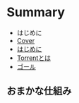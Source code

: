 # Summary

* はじめに
 * [Cover ](Cover.md)
 * [はじめに](Introduction.md)
 * [Torrentとは](About.md)
 * [ゴール](Goal.md)

## おまかな仕組み

